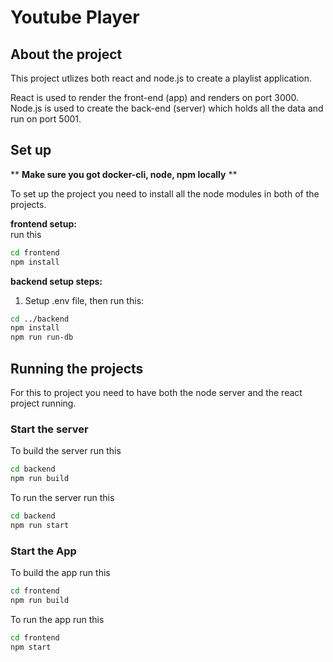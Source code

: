 # Youtube Player

## About the project
This project utlizes both react and node.js to create a playlist application.

React is used to render the front-end (app) and renders on port 3000.  
Node.js is used to create the back-end (server) which holds all the data and run on port 5001.

## Set up
** **Make sure you got docker-cli, node, npm locally** **
  
To set up the project you need to install all the node modules in both of the projects.

**frontend setup:**  
run this
```sh
cd frontend
npm install
```

**backend setup steps:**  
1. Setup .env file, then run this:
```sh
cd ../backend
npm install
npm run run-db
```

## Running the projects
For this to project you need to have both the node server and the react project running.

### Start the server
To build the server run this 
```sh
cd backend
npm run build
```

To run the server run this 
```sh
cd backend
npm run start
```

### Start the App
To build the app run this
```sh
cd frontend
npm run build
```

To run the app run this
```sh
cd frontend
npm start
```



